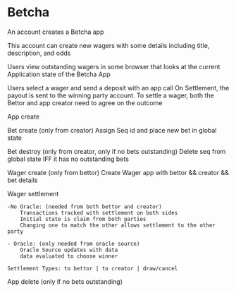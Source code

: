 Betcha
======


An account creates a Betcha app

This account can create new wagers with some details including title, description, and odds 

Users view outstanding wagers in some browser that looks at the current Application state of the Betcha App 

Users select a wager and send a deposit with an app call
On Settlement, the payout is sent to the winning party account.  To settle a wager, both the Bettor and app creator need to agree on the outcome 

App create

Bet create  (only from creator)
    Assign Seq id and place new bet in global state

Bet destroy (only from creator, only if no bets outstanding)
    Delete seq from global state IFF it has no outstanding bets

Wager create (only from bettor)
    Create Wager app with bettor && creator && bet details

Wager settlement

    -No Oracle: (needed from both bettor and creator)
        Transactions tracked with settlement on both sides  
        Initial state is claim from both parties
        Changing one to match the other allows settlement to the other party

    - Oracle: (only needed from oracle source)
        Oracle Source updates with data
        data evaluated to choose winner

    Settlement Types: to bettor | to creator | draw/cancel 

App delete (only if no bets outstanding)